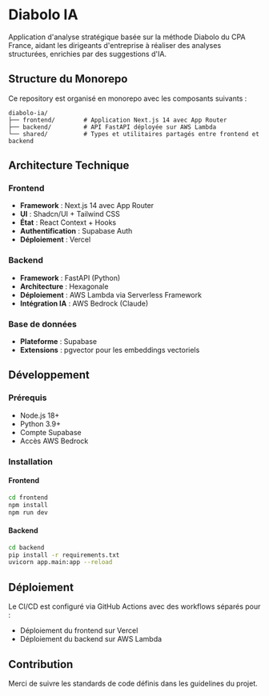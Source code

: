 # Diabolo IA

Application d'analyse stratégique basée sur la méthode Diabolo du CPA France, aidant les dirigeants d'entreprise à réaliser des analyses structurées, enrichies par des suggestions d'IA.

## Structure du Monorepo

Ce repository est organisé en monorepo avec les composants suivants :

```
diabolo-ia/
├── frontend/        # Application Next.js 14 avec App Router
├── backend/         # API FastAPI déployée sur AWS Lambda
└── shared/          # Types et utilitaires partagés entre frontend et backend
```

## Architecture Technique

### Frontend
- **Framework** : Next.js 14 avec App Router
- **UI** : Shadcn/UI + Tailwind CSS
- **État** : React Context + Hooks
- **Authentification** : Supabase Auth
- **Déploiement** : Vercel

### Backend
- **Framework** : FastAPI (Python)
- **Architecture** : Hexagonale
- **Déploiement** : AWS Lambda via Serverless Framework
- **Intégration IA** : AWS Bedrock (Claude)

### Base de données
- **Plateforme** : Supabase
- **Extensions** : pgvector pour les embeddings vectoriels

## Développement

### Prérequis
- Node.js 18+
- Python 3.9+
- Compte Supabase
- Accès AWS Bedrock

### Installation

#### Frontend
```bash
cd frontend
npm install
npm run dev
```

#### Backend
```bash
cd backend
pip install -r requirements.txt
uvicorn app.main:app --reload
```

## Déploiement

Le CI/CD est configuré via GitHub Actions avec des workflows séparés pour :
- Déploiement du frontend sur Vercel
- Déploiement du backend sur AWS Lambda

## Contribution

Merci de suivre les standards de code définis dans les guidelines du projet.